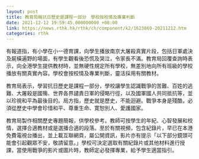 ```yaml
---
layout: post
title: 教育局稱抗日歷史是課程一部分　學校按校情及專業判斷
date: 2021-12-12 19:59:45.000000000 +08:00
link: https://news.rthk.hk/rthk/ch/component/k2/1623869-20211212.htm
categories: rthk
---
```


有報道指，有小學在小一德育課，向學生播放南京大屠殺真實片段，包括日軍處決及屍橫遍野的場面，有學生觀看後恐慌及哭泣，令家長不滿。教育局回覆查詢時表示，向全港學生提供教材時，並無硬性規定所有學校，無差別地向所有班級的學校播放有關真實內容。學校會按校情及專業判斷，靈活採用有關教材。

教育局表示，學習抗日歷史是課程一部分，學校讓學生認識戰爭的苦難、百姓的逃難、大屠殺是國殤、世界各界譴責日軍的侵略行徑，以及國軍國人共同抵抗等，並以珍視和平為最後目的。局方指，歷史就是歷史，不能迴避。戰爭本身是殘酷，必須從歷史中學會珍惜和平、尊重生命、寛恕別人、愛護國家。 

教育局製作相關歷史專題簡報，供學校參考。教師可按學生的年紀、心智發展和校情，選擇合適教材或是選播合適的段落。至於有關視頻，包含紀錄片，早已在本港免費電視台播出，並上載互聯網頁，屬公開資訊，影片亦有提示「以下部分鏡頭可能會引起觀眾不安，敬請留意。」學校可決定選取有關紀錄片或其他材料進行授課，當使用戰爭的影片或圖片時，教師定必發揮專業，給予學生適當指引。

